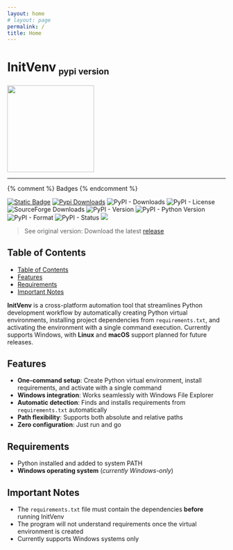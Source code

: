 ```yaml
---
layout: home
# layout: page
permalink: /
title: Home
---
```


<h1>InitVenv<sub>
    <small class="so-small text-info">pypi version</small>
  </sub>
</h1>

<div class="align-center">
  <a href="https://github.com/Dev2Forge/Init-Venv/"><img src="https://cdn.jsdelivr.net/gh/tutosrive/images-projects-srm-trg@dd775fc24cf6c63171b85694bd0b7d567f055676/dev2forge/InitVenv/icon.ico" width="200"></a>
</div>

---

{% comment %} Badges {% endcomment %}
<article class="align-center badges-article">
  <a href="https://github.com/tutosrive"><img alt="Static Badge" src="https://img.shields.io/badge/author-tutosrive-black?style=plastic"></a>
  <a href="https://pepy.tech/projects/initvenv"><img alt="Pypi Downloads" src="https://static.pepy.tech/personalized-badge/initvenv?period=total&units=NONE&left_color=BLACK&right_color=GREEN&left_text=downloads"></a>
  <img alt="PyPI - Downloads" src="https://img.shields.io/pypi/dm/initvenv?label=pypi-dm">
  <img alt="PyPI - License" src="https://img.shields.io/pypi/l/initvenv">
  <img alt="SourceForge Downloads" src="https://img.shields.io/sourceforge/dt/init-venv?label=sourceforge.net">
  <img alt="PyPI - Version" src="https://img.shields.io/pypi/v/initvenv">
  <img alt="PyPI - Python Version" src="https://img.shields.io/pypi/pyversions/initvenv">
  <img alt="PyPI - Format" src="https://img.shields.io/pypi/format/initvenv">
  <img alt="PyPI - Status" src="https://img.shields.io/pypi/status/initvenv">
  <a href="https://github.com/Dev2Forge/initvenv/actions/workflows/build-and-publish-wheels.yml"><img src="https://github.com/Dev2Forge/initvenv/actions/workflows/build-and-publish-wheels.yml/badge.svg" /></a>
</article>

> See original version: Download the latest [release](https://github.com/Dev2Forge/Init-Venv/releases)

## Table of Contents

- [Table of Contents](#table-of-contents)
- [Features](#features)
- [Requirements](#requirements)
- [Important Notes](#important-notes)

**InitVenv** is a cross-platform automation tool that streamlines Python development workflow by automatically creating Python virtual environments, installing project dependencies from `requirements.txt`, and activating the environment with a single command execution. Currently supports Windows, with **Linux** and **macOS** support planned for future releases.

## Features

- **One-command setup**: Create Python virtual environment, install requirements, and activate with a single command
- **Windows integration**: Works seamlessly with Windows File Explorer
- **Automatic detection**: Finds and installs requirements from `requirements.txt` automatically
- **Path flexibility**: Supports both absolute and relative paths
- **Zero configuration**: Just run and go

## Requirements

- Python installed and added to system PATH
- **Windows operating system** (_currently Windows-only_)

## Important Notes

- The `requirements.txt` file must contain the dependencies **before** running InitVenv
- The program will not understand requirements once the virtual environment is created
- Currently supports Windows systems only
